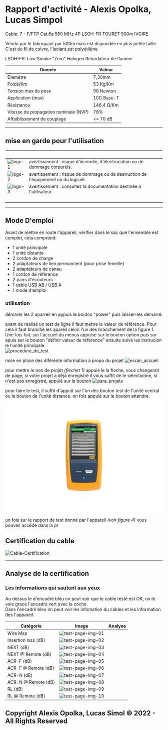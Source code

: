 # Rapport d'activité - Alexis Opolka, Lucas Simpol

Cable: 7 - F/FTP Cat.6a 550 MHz 4P LSOH-FR TOURET 500m IVOIRE

Vendu par le fabriquant par 500m mais est disponible en plus petite taille.
C'est du fil de cuivre, l'isolant est polyétilène

LSOH-FR: Low Smoke "Zero" Halogen Retardateur de flamme

| Donnée                                  | Valeur                  |
|-----------------------------------------|-------------------------|
| Diamètre                                | 7,30mm                  |
| Poids/Km                                | 53 Kg/Km                |
| Tension max de pose                     | 98 Newton               |
| Application (max)                       | 10G Base-T              |
| Résistance                              | 146,4 &ohm;/Km          |
| Vitesse de propagation nominale (NVP)   | 78%                     |
| Affaiblissement de couplage             | &lt;= 70 dB             |

<hr>

## mise en garde pour l'utilisation

| &nbsp;                                | &nbsp;                                                                              |
|---------------------------------------|-------------------------------------------------------------------------------------|
| ![logo-1](./src/img/logos/logo_1.png) | avertissement : risque d'incendie, d'électrocution ou de dommage corporels.         |
| ![logo-2](./src/img/logos/logo_2.png) | avertissement : risque de dommage ou de destruction de l'équipement ou du logiciel. |
| ![logo-3](./src/img/logos/logo_3.png) |avertissement : consultez la documentation destinée a l'utilisateur.                 |
| &nbsp;                                | &nbsp;                                                                              |

<hr>

## Mode D'emploi

Avant de mettre en route l'appareil, vérifier dans le sac que l'ensemble est complet, cela comprend:

- 1 unité principale
- 1 unité distante
- 2 cordon de charge
- 2 adaptateurs de lien permannent (pour prise femelle)
- 2 adaptateurs de canau
- 1 cordon de référence
- 2 pairs d'écouteurs
- 1 cable USB AB / USB A
- 1 mode d'emploi

### utilisation

démarer les 2 aparreil en appuis le bouton "power" puis laisser-les démarré.

avant de réalisé un test de ligne il faut mettre le valeur de référence. Pour cela il faut branché les apareil celon l'un des branchement de la figure 1. Une fois fait, sur l'accueil du menus appuisé sur le bouton option puis sur apuis sur le bouton "définir valeur de référence" ensuite suivé les instrucion le l'unité principale.\
![procedure_de_test](./src/procedure_de_test.png)


mise en place des diférente information a propo du projet
![ecran_accueil](./src/img/dsxi/ecran-accueil.jpg)

pour mettre le non de projet *(flechet 1)* appuié le la fleche, vous changerait de page, si votre projet a déjà enregistré il vous suffit de le sélectionné, si n'est pas enregistré, appuié sur le bouton 
![para_projets](./src/img/dsxi/para_projets.jpg)

pour faire le test, il suffit d'appuit sur l'un des bouton test de l'unité central ou le bouton de l'unité distance. on fois appuié sur le bouton attendre. 
![test_OK.png](./src/img/dsxi/dsxi_test_OK)



un fois sur le rapport de test donné par l'appareil *(voir figure 4)* vous pouvez accédé dans la pr 

## Certification du cable

![Cable-Certification](./src/dsxi-tests/img/designated-cable/Rapport-de-test-SIMPOL_OPOLKA_Page_3.png "Certification du cable")

<hr>

## Analyse de la certification

### Les informations qui sautent aux yeux

Au dessus le d'encadré bleu on peut voir que le cable testé est OK, on le voie grace l'encadré vert avec la coche.\
Dans l'encadré bleu on peut voir les infomation du cables et les information des l'appareil.

| Catégorie             | Image                                                                                                                                    | Analyse        |
|-----------------------|------------------------------------------------------------------------------------------------------------------------------------------|----------------|
| Wire Map              | ![test-page-img-01](./src/dsxi-tests/img/designated-cable/Rapport-de-test-SIMPOL_OPOLKA_Page_3_Image_0003.png "Wire Map")                |
| Insertion loss (dB)   | ![test-page-img-02](./src/dsxi-tests/img/designated-cable/Rapport-de-test-SIMPOL_OPOLKA_Page_3_Image_0004.png "Insertion loss (dB)")     |
| NEXT (dB)             | ![test-page-img-03](./src/dsxi-tests/img/designated-cable/Rapport-de-test-SIMPOL_OPOLKA_Page_3_Image_0005.png "NEXT (dB)")               |
| NEXT @ Remote (dB)    | ![test-page-img-04](./src/dsxi-tests/img/designated-cable/Rapport-de-test-SIMPOL_OPOLKA_Page_3_Image_0006.png "NEXT @ Remote (dB)")      |
| ACR-F (dB)            | ![test-page-img-05](./src/dsxi-tests/img/designated-cable/Rapport-de-test-SIMPOL_OPOLKA_Page_3_Image_0007.png "ACR-F (dB)")              |
| ACR-F @ Remote (dB)   | ![test-page-img-06](./src/dsxi-tests/img/designated-cable/Rapport-de-test-SIMPOL_OPOLKA_Page_3_Image_0008.png "ACR-F @ Remote (dB)")     |
| ACR-N (dB)            | ![test-page-img-07](./src/dsxi-tests/img/designated-cable/Rapport-de-test-SIMPOL_OPOLKA_Page_3_Image_0009.png "ACR-N (dB)")              |
| ACR-N @ Remote (dB)   | ![test-page-img-08](./src/dsxi-tests/img/designated-cable/Rapport-de-test-SIMPOL_OPOLKA_Page_3_Image_0010.png "ACR-N @ Remote (dB)")     |
| RL (dB)               | ![test-page-img-09](./src/dsxi-tests/img/designated-cable/Rapport-de-test-SIMPOL_OPOLKA_Page_3_Image_0011.png "RL (dB)")                 |
| RL @ Remote (dB)      | ![test-page-img-10](./src/dsxi-tests/img/designated-cable/Rapport-de-test-SIMPOL_OPOLKA_Page_3_Image_0012.png "RL @ Remote (dB)")        |

## Copyright Alexis Opolka, Lucas Simol &copy; 2022 - All Rights Reserved

